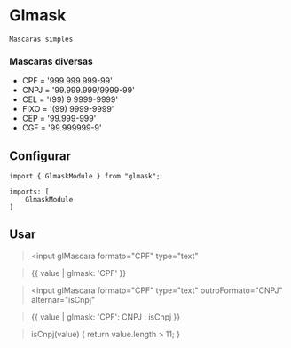 # Glmask
    Mascaras simples

### Mascaras diversas

  - CPF = '999.999.999-99'
  - CNPJ = '99.999.999/9999-99'
  - CEL = '(99) 9 9999-9999'
  - FIXO = '(99) 9999-9999'
  - CEP = '99.999-999'
  - CGF = '99.999999-9'



## Configurar

    import { GlmaskModule } from "glmask";

    imports: [
        GlmaskModule
    ]


## Usar

> <input glMascara formato="CPF" type="text"

> {{ value | glmask: 'CPF' }}

> <input glMascara formato="CPF" type="text" outroFormato="CNPJ" alternar="isCnpj"

> {{ value | glmask: 'CPF': CNPJ : isCnpj }}

> isCnpj(value) { return value.length > 11; }